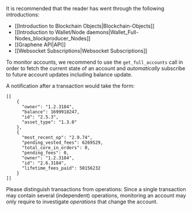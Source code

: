 It is recommended that the reader has went through the following introductions:

- [[Introduction to Blockchain Objects|Blockchain-Objects]]
- [[Introduction to Wallet/Node daemons|Wallet_Full-Nodes_blockproducer_Nodes]]
- [[Graphene API|API]]
- [[Websocket Subscriptions|Websocket Subscriptions]]

To monitor accounts, we recommend to use the `get_full_accounts` call in order to fetch
the current state of an account and _automatically_ subscribe to future account
updates including balance update.

A notification after a transaction would take the form:

    [[
        {
          "owner": "1.2.3184",
          "balance": 1699918247,
          "id": "2.5.3",
          "asset_type": "1.3.0"
        },
        {
          "most_recent_op": "2.9.74",
          "pending_vested_fees": 6269529,
          "total_core_in_orders": 0,
          "pending_fees": 0,
          "owner": "1.2.3184",
          "id": "2.6.3184",
          "lifetime_fees_paid": 50156232
        }
    ]]

Please distinguish transactions from operations: Since a single transaction may contain several (independent) operations, monitoring an account may only require to investigate _operations_ that change the account.
